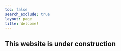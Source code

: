 ```yaml
---
toc: false
search_exclude: true
layout: page
title: Welcome!
---
```


## This website is under construction
